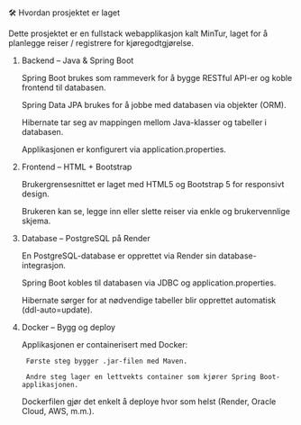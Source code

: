 🛠️ Hvordan prosjektet er laget

Dette prosjektet er en fullstack webapplikasjon kalt MinTur, laget for å planlegge reiser / registrere for kjøregodtgjørelse. 
1. Backend – Java & Spring Boot

    Spring Boot brukes som rammeverk for å bygge RESTful API-er og koble frontend til databasen.

    Spring Data JPA brukes for å jobbe med databasen via objekter (ORM).

    Hibernate tar seg av mappingen mellom Java-klasser og tabeller i databasen.

    Applikasjonen er konfigurert via application.properties.

2. Frontend – HTML + Bootstrap

    Brukergrensesnittet er laget med HTML5 og Bootstrap 5 for responsivt design.

    Brukeren kan se, legge inn eller slette reiser via enkle og brukervennlige skjema.

3. Database – PostgreSQL på Render

    En PostgreSQL-database er opprettet via Render sin database-integrasjon.

    Spring Boot kobles til databasen via JDBC og application.properties.

    Hibernate sørger for at nødvendige tabeller blir opprettet automatisk (ddl-auto=update).

4. Docker – Bygg og deploy

    Applikasjonen er containerisert med Docker:

        Første steg bygger .jar-filen med Maven.

        Andre steg lager en lettvekts container som kjører Spring Boot-applikasjonen.

    Dockerfilen gjør det enkelt å deploye hvor som helst (Render, Oracle Cloud, AWS, m.m.).

